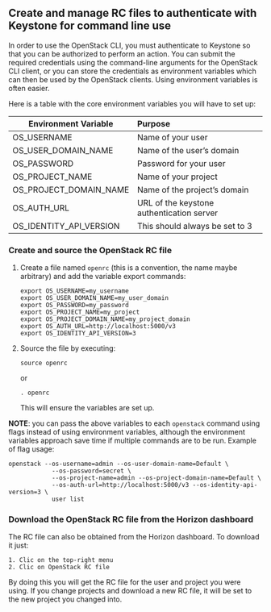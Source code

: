 ## Create and manage RC files to authenticate with Keystone for command line use

In order to use the OpenStack CLI, you must authenticate to Keystone so that you 
can be authorized to perform an action. You can submit the required credentials 
using the command-line arguments for the OpenStack CLI client, or you can store 
the credentials as environment variables which can then be used by the 
OpenStack clients. Using environment variables is often easier.

Here is a table with the core environment variables you will have to set up:

| Environment Variable      | Purpose                                         | 
| ------------------------- | :-----------------------------------------------| 
| OS_USERNAME               | Name of your user                               |
| OS_USER_DOMAIN_NAME       | Name of the user’s domain                       |
| OS_PASSWORD               | Password for your user                          | 
| OS_PROJECT_NAME           | Name of your project                            |
| OS_PROJECT_DOMAIN_NAME    | Name of the project’s domain                    |
| OS_AUTH_URL               | URL of the keystone authentication server       |
| OS_IDENTITY_API_VERSION   | This should always be set to 3                  |

### Create and source the OpenStack RC file

1. Create a file named `openrc` (this is a convention, the name maybe 
arbitrary) and add the variable export commands:

    ```
    export OS_USERNAME=my_username
    export OS_USER_DOMAIN_NAME=my_user_domain
    export OS_PASSWORD=my_password
    export OS_PROJECT_NAME=my_project
    export OS_PROJECT_DOMAIN_NAME=my_project_domain
    export OS_AUTH_URL=http://localhost:5000/v3
    export OS_IDENTITY_API_VERSION=3
    ```
2. Source the file by executing:
   
   `source openrc`

   or

   `. openrc`

   This will ensure the variables are set up.

__NOTE__: you can pass the above variables to each `openstack` command using 
flags instead of using environment variables, although the environment 
variables approach save time if multiple commands are to be run. Example of 
flag usage:

```
openstack --os-username=admin --os-user-domain-name=Default \
            --os-password=secret \
            --os-project-name=admin --os-project-domain-name=Default \
            --os-auth-url=http://localhost:5000/v3 --os-identity-api-version=3 \
            user list
```

### Download the OpenStack RC file from the Horizon dashboard

The RC file can also be obtained from the Horizon dashboard. To download it 
just: 

    1. Clic on the top-right menu
    2. Clic on OpenStack RC file 

By doing this you will get the RC file for the user and project you were using.
If you change projects and download a new RC file, it will be set to the new 
project you changed into.  

